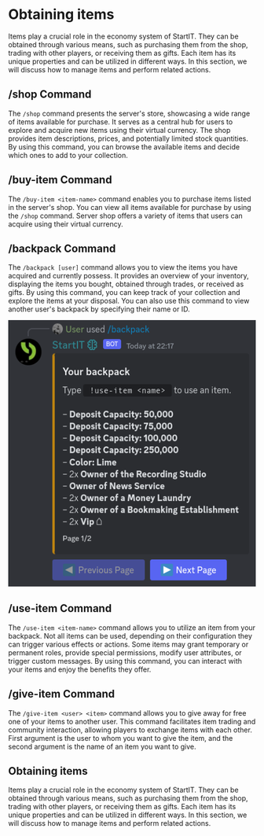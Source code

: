 
# Obtaining items

Items play a crucial role in the economy system of StartIT. They can be obtained through various means, such as
purchasing them from the shop, trading with other players, or receiving them as gifts. Each item has its unique
properties and can be utilized in different ways. In this section, we will discuss how to manage items and perform
related actions.

## /shop Command

The `/shop` command presents the server's store, showcasing a wide range of items available for purchase. It serves as a
central hub for users to explore and acquire new items using their virtual currency. The shop provides item
descriptions, prices, and potentially limited stock quantities. By using this command, you can browse the available
items and decide which ones to add to your collection.

## /buy-item Command

The `/buy-item <item-name>` command enables you to purchase items listed in the server's shop. You can view all items
available for purchase by using the `/shop` command. Server shop offers a variety of items that users can acquire using
their virtual currency.

## /backpack Command

The `/backpack [user]` command allows you to view the items you have acquired and currently possess. It provides an
overview of your inventory, displaying the items you bought, obtained through trades, or received as gifts. By using
this command, you can keep track of your collection and explore the items at your disposal. You can also use this
command to view another user's backpack by specifying their name or ID.

![](../assets/v7.png)

## /use-item Command

The `/use-item <item-name>` command allows you to utilize an item from your backpack. Not all items can be used,
depending on their configuration they can trigger various effects or actions. Some items may grant temporary or
permanent roles, provide special permissions, modify user attributes, or trigger custom messages. By using this command,
you can interact with your items and enjoy the benefits they offer.

## /give-item Command

The `/give-item <user> <item>` command allows you to give away for free one of your items to another user. This command
facilitates item trading and community interaction, allowing players to exchange items with each other. First argument
is the user to whom you want to give the item, and the second argument is the name of an item you want to give.

## Obtaining items

Items play a crucial role in the economy system of StartIT. They can be obtained through various means, such as
purchasing them from the shop, trading with other players, or receiving them as gifts. Each item has its unique
properties and can be utilized in different ways. In this section, we will discuss how to manage items and perform
related actions.
